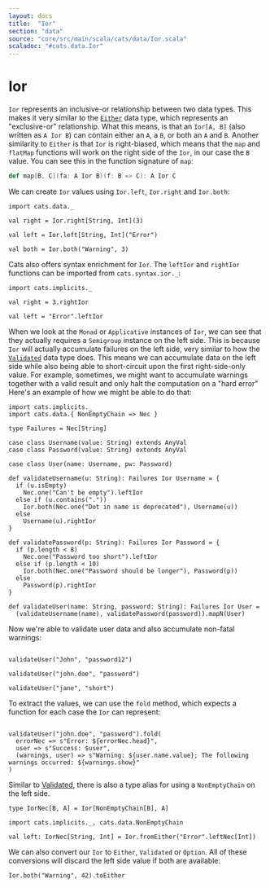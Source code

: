 ```yaml
---
layout: docs
title:  "Ior"
section: "data"
source: "core/src/main/scala/cats/data/Ior.scala"
scaladoc: "#cats.data.Ior"
---
```

# Ior

`Ior` represents an inclusive-or relationship between two data types.
This makes it very similar to the [`Either`](either.html) data type, which represents an "exclusive-or" relationship.
What this means, is that an `Ior[A, B]` (also written as `A Ior B`) can contain either an `A`, a `B`, or both an `A` and `B`.
Another similarity to `Either` is that `Ior` is right-biased,
which means that the `map` and `flatMap` functions will work on the right side of the `Ior`, in our case the `B` value.
You can see this in the function signature of `map`:

```scala
def map[B, C](fa: A Ior B)(f: B => C): A Ior C
```

We can create `Ior` values using `Ior.left`, `Ior.right` and `Ior.both`:

```tut
import cats.data._

val right = Ior.right[String, Int](3)

val left = Ior.left[String, Int]("Error")

val both = Ior.both("Warning", 3)
```

Cats also offers syntax enrichment for `Ior`. The `leftIor` and `rightIor` functions can be imported from `cats.syntax.ior._`:

```tut
import cats.implicits._

val right = 3.rightIor

val left = "Error".leftIor
```


When we look at the `Monad` or `Applicative` instances of `Ior`, we can see that they actually requires a `Semigroup` instance on the left side.
This is because `Ior` will actually accumulate failures on the left side, very similar to how the [`Validated`](validated.html) data type does.
This means we can accumulate data on the left side while also being able to short-circuit upon the first right-side-only value.
For example, sometimes, we might want to accumulate warnings together with a valid result and only halt the computation on a "hard error"
Here's an example of how we might be able to do that:

```tut:silent
import cats.implicits._
import cats.data.{ NonEmptyChain => Nec }

type Failures = Nec[String]

case class Username(value: String) extends AnyVal
case class Password(value: String) extends AnyVal

case class User(name: Username, pw: Password)

def validateUsername(u: String): Failures Ior Username = {
  if (u.isEmpty)
    Nec.one("Can't be empty").leftIor
  else if (u.contains("."))
    Ior.both(Nec.one("Dot in name is deprecated"), Username(u))
  else
    Username(u).rightIor
}

def validatePassword(p: String): Failures Ior Password = {
  if (p.length < 8)
    Nec.one("Password too short").leftIor
  else if (p.length < 10)
    Ior.both(Nec.one("Password should be longer"), Password(p))
  else
    Password(p).rightIor
}

def validateUser(name: String, password: String): Failures Ior User =
  (validateUsername(name), validatePassword(password)).mapN(User)

```

Now we're able to validate user data and also accumulate non-fatal warnings:

```tut

validateUser("John", "password12")

validateUser("john.doe", "password")

validateUser("jane", "short")

```

To extract the values, we can use the `fold` method, which expects a function for each case the `Ior` can represent:

```tut

validateUser("john.doe", "password").fold(
  errorNec => s"Error: ${errorNec.head}",
  user => s"Success: $user",
  (warnings, user) => s"Warning: ${user.name.value}; The following warnings occurred: ${warnings.show}"
)

```
Similar to [Validated](validated.html), there is also a type alias for using a `NonEmptyChain` on the left side.

```tut:silent
type IorNec[B, A] = Ior[NonEmptyChain[B], A]
```


```tut
import cats.implicits._, cats.data.NonEmptyChain

val left: IorNec[String, Int] = Ior.fromEither("Error".leftNec[Int])

```


We can also convert our `Ior` to `Either`, `Validated` or `Option`.
All of these conversions will discard the left side value if both are available:

```tut
Ior.both("Warning", 42).toEither
```
